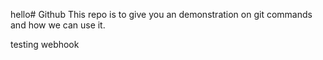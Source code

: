 hello# Github
This repo is to give you an demonstration on git commands and how we can use it.

testing webhook
